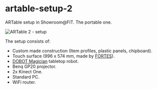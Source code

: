 # artable-setup-2
ARTable setup in Showroom@FIT. The portable one.

![ARTable 2 - setup](https://i.imgur.com/peeOnEE.jpg)

The setup consists of:
  * Custom made construction (Item profiles, plastic panels, chipboard).
  * Touch surface (996 x 574 mm, made by [FORTES](http://www.fortes.cz/)).
  * [DOBOT Magician](https://www.dobot.cc/dobot-magician/product-overview.html) tabletop robot.
  * Benq GP20 projector.
  * 2x Kinect One.
  * Standard PC.
  * WiFi router.
